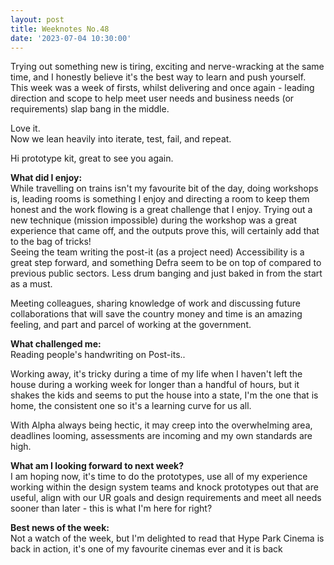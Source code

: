 ```yaml
---
layout: post
title: Weeknotes No.48
date: '2023-07-04 10:30:00'
---
```

Trying out something new is tiring, exciting and nerve-wracking at the same time, and I honestly believe it's the best way to learn and push yourself.<br>
This week was a week of firsts, whilst delivering and once again - leading direction and scope to help meet user needs and business needs (or requirements) slap bang in the middle. 

Love it.<br>
Now we lean heavily into iterate, test, fail, and repeat.

Hi prototype kit, great to see you again.


<strong>What did I enjoy:</strong><br>
While travelling on trains isn't my favourite bit of the day, doing workshops is, leading rooms is something I enjoy and directing a room to keep them honest and the work flowing is a great challenge that I enjoy.
Trying out a new technique (mission impossible) during the workshop was a great experience that came off, and the outputs prove this, will certainly add that to the bag of tricks!<br>
Seeing the team writing the post-it (as a project need) Accessibility is a great step forward, and something Defra seem to be on top of compared to previous public sectors. Less drum banging and just baked in from the start as a must.

Meeting colleagues, sharing knowledge of work and discussing future collaborations that will save the country money and time is an amazing feeling, and part and parcel of working at the government.



<strong>What challenged me:</strong><br>
Reading people's handwriting on Post-its..

Working away, it's tricky during a time of my life when I haven't left the house during a working week for longer than a handful of hours, but it shakes the kids and seems to put the house into a state, I'm the one that is home, the consistent one so it's a learning curve for us all.

With Alpha always being hectic, it may creep into the overwhelming area, deadlines looming, assessments are incoming and my own standards are high.

<strong>What am I looking forward to next week?</strong><br>
I am hoping now, it's time to do the prototypes, use all of my experience working within the design system teams and knock prototypes out that are useful, align with our UR goals and design requirements and meet all needs sooner than later - this is what I'm here for right?

<strong>Best news of the week:</strong><br>
Not a watch of the week, but I'm delighted to read that Hype Park Cinema is back in action, it's one of my favourite cinemas ever and it is back
